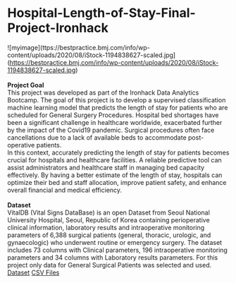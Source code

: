# Hospital-Length-of-Stay-Final-Project-Ironhack

![myimage](ttps://bestpractice.bmj.com/info/wp-content/uploads/2020/08/iStock-1194838627-scaled.jpg](https://bestpractice.bmj.com/info/wp-content/uploads/2020/08/iStock-1194838627-scaled.jpg)
<br>
<br>
**Project Goal**
<br>
This project was developed as part of the Ironhack Data Analytics Bootcamp.
The goal of this project is to develop a supervised classification machine learning model that predicts the length of stay for patients who are scheduled for General Surgery Procedures. Hospital bed shortages have been a significant challenge in healthcare worldwide, exacerbated further by the impact of the Covid19 pandemic. Surgical procedures often face cancellations due to a lack of available beds to accommodate post-operative patients.
<br>
In this context, accurately predicting the length of stay for patients becomes crucial for hospitals and healthcare facilities. A reliable predictive tool can assist administrators and healthcare staff in managing bed capacity effectively. By having a better estimate of the length of stay, hospitals can optimize their bed and staff allocation, improve patient safety, and enhance overall financial and medical efficiency.
<br>
<br>
**Dataset**
<br>
VitalDB (Vital Signs DataBase) is an open Dataset from Seoul National University Hospital, Seoul, Republic of Korea containing perioperative clinical information, laboratory results and intraoperative monitoring parameters of 6,388 surgical patients (general, thoracic, urologic, and gynaecologic) who underwent routine or emergency surgery. 
The dataset includes 73 columns with Clinical parameters, 196 intraoperative monitoring parameters and 34 columns with Laboratory results parameters. 
For this project only data for General Surgical Patients was selected and used.
[Dataset](https://www.kaggle.com/datasets/kamyababedi/vitaldb?select=clinical_parameters.csv](https://vitaldb.net/dataset/?query=overview)https://vitaldb.net/dataset/?query=overview)
[CSV Files](ttps://www.kaggle.com/datasets/kamyababedi/vitaldb?select=clinical_parameters.csv)
